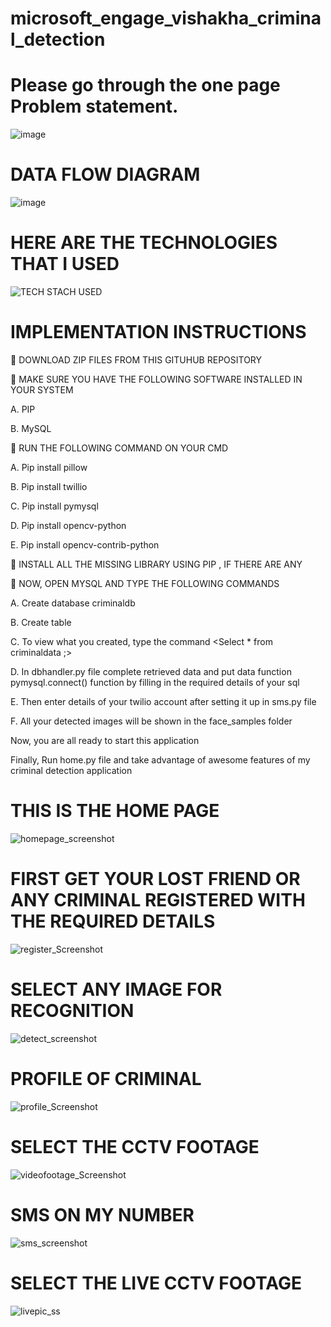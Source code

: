 # microsoft_engage_vishakha_criminal_detection

# Please go through the one page Problem statement. 
![image](https://user-images.githubusercontent.com/87185933/171025323-922686df-365c-4fbe-b6f6-b4d68454b855.png)

# DATA FLOW DIAGRAM
![image](https://user-images.githubusercontent.com/87185933/171034766-d7ab302f-3b5f-4290-9408-02f8238a2266.png)

# HERE ARE THE TECHNOLOGIES THAT I USED
![TECH STACH USED](https://user-images.githubusercontent.com/87185933/171044628-3fe08be1-e8a5-4058-98dd-4788b29874f7.png)



# IMPLEMENTATION INSTRUCTIONS

	DOWNLOAD ZIP FILES FROM THIS GITUHUB REPOSITORY

	MAKE SURE YOU HAVE THE FOLLOWING SOFTWARE INSTALLED IN YOUR SYSTEM

A.	PIP

B.	MySQL

	RUN THE FOLLOWING COMMAND ON YOUR CMD 

A.	Pip install pillow

B.	Pip install twillio

C.	Pip install pymysql

D.	Pip install opencv-python

E.	Pip install opencv-contrib-python

	INSTALL ALL THE MISSING LIBRARY USING PIP , IF THERE ARE ANY

	NOW, OPEN MYSQL AND TYPE THE FOLLOWING COMMANDS

A.	Create database criminaldb

B.	Create table

C.	To view what you created, type the command <Select * from criminaldata ;>

D.	In dbhandler.py file complete retrieved data and put data function pymysql.connect() function by filling in the required details of your sql 

E.	Then enter details of your twilio account after setting it up in sms.py file

F.	All your detected images will be shown in the face_samples folder

Now, you are all ready to start this application 

Finally,   Run home.py file and take advantage of awesome features of my criminal detection application	 

# THIS IS THE HOME PAGE
![homepage_screenshot](https://user-images.githubusercontent.com/87185933/170885139-653aadfb-f0ec-424d-b0bc-042f6e96c719.png)
# FIRST GET YOUR LOST FRIEND OR ANY CRIMINAL REGISTERED  WITH THE REQUIRED DETAILS
![register_Screenshot](https://user-images.githubusercontent.com/87185933/170885202-000fb528-406b-4d94-8215-88eee197c1d2.png)
# SELECT ANY IMAGE FOR RECOGNITION
![detect_screenshot](https://user-images.githubusercontent.com/87185933/170885095-f20fbb88-8dde-43c8-8a74-46b6628eacb7.png)
# PROFILE OF CRIMINAL 
![profile_Screenshot ](https://user-images.githubusercontent.com/87185933/170885194-c7b1759e-4dbd-40db-aed2-ec6bc473c86e.png)
# SELECT THE CCTV FOOTAGE 
![videofootage_Screenshot ](https://user-images.githubusercontent.com/87185933/170885207-4c3e7582-2cb9-4a9d-b0ef-76b931aa3f9f.png)
# SMS ON MY NUMBER
![sms_screenshot](https://user-images.githubusercontent.com/87185933/170885346-c02cbfc1-d523-496d-9457-e9521656f2b1.jpeg)
# SELECT THE LIVE CCTV FOOTAGE 
![livepic_ss](https://user-images.githubusercontent.com/87185933/170886702-0483bfb6-8575-4dc6-a74a-b1562232a9ed.jpg)


